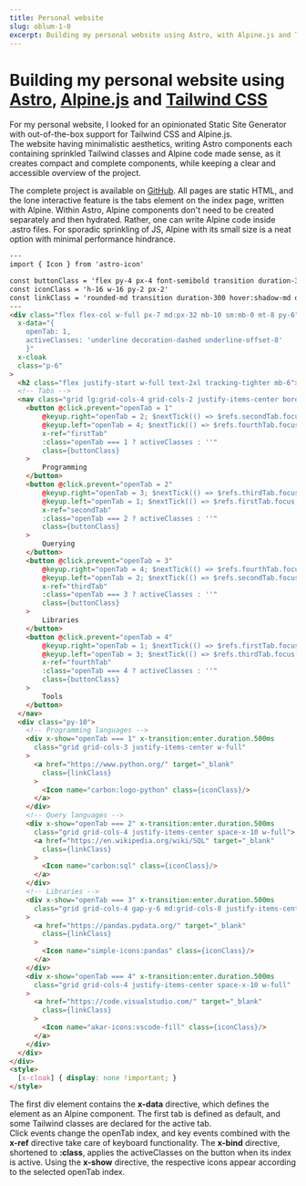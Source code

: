 ```yaml
---
title: Personal website
slug: oblum-1-0
excerpt: Building my personal website using Astro, with Alpine.js and Tailwind CSS integrations.
---
```

# Building my personal website using [Astro](https://docs.astro.build/en/core-concepts/astro-components/), [Alpine.js](https://alpinejs.dev/start-here) and [Tailwind CSS](https://tailwindcss.com/docs/installation)

For my personal website, I looked for an opinionated Static Site Generator with out-of-the-box support for Tailwind CSS and Alpine.js.  
The website having minimalistic aesthetics, writing Astro components each containing sprinkled Tailwind classes and Alpine code made sense, as it creates compact and complete components, while keeping a clear and accessible overview of the project.

The complete project is available on [GitHub](https://github.com/ofirblum/personal-website).
All pages are static HTML, and the lone interactive feature is the tabs element on the index page, written with Alpine. Within Astro, Alpine components don't need to be created separately and then hydrated. Rather, one can write Alpine code inside .astro files. For sporadic sprinkling of JS, Alpine with its small size is a neat option with minimal performance hindrance.

```html
---
import { Icon } from 'astro-icon'

const buttonClass = 'flex py-4 px-4 font-semibold transition duration-300 hover:text-cyan-500 dark:hover:text-cyan-200 focus:outline-none focus:ring-2 dark:focus:ring-cyan-200 focus:ring-cyan-500 focus:ring-dotted rounded-md theme-btn focus:bg-slate-200 dark:focus:bg-slate-800'
const iconClass = 'h-16 w-16 py-2 px-2'
const linkClass = 'rounded-md transition duration-300 hover:shadow-md dark:hover:shadow-cyan-200 hover:shadow-cyan-500'
---
<div class="flex flex-col w-full px-7 md:px-32 mb-10 sm:mb-0 mt-8 py-6"
  x-data="{ 
    openTab: 1,
    activeClasses: 'underline decoration-dashed underline-offset-8'
    }"
  x-cloak
  class="p-6"
>
  <h2 class="flex justify-start w-full text-2xl tracking-tighter mb-6">Technologies I work with:</h2>
  <!-- Tabs -->
  <nav class="grid lg:grid-cols-4 grid-cols-2 justify-items-center border-solid border-2 border-cyan-500 dark:border-cyan-200">
    <button @click.prevent="openTab = 1"
        @keyup.right="openTab = 2; $nextTick(() => $refs.secondTab.focus())"
        @keyup.left="openTab = 4; $nextTick(() => $refs.fourthTab.focus())"
        x-ref="firstTab"
        :class="openTab === 1 ? activeClasses : ''"
        class={buttonClass}
    >
        Programming
    </button>
    <button @click.prevent="openTab = 2"
        @keyup.right="openTab = 3; $nextTick(() => $refs.thirdTab.focus())"
        @keyup.left="openTab = 1; $nextTick(() => $refs.firstTab.focus())"
        x-ref="secondTab"
        :class="openTab === 2 ? activeClasses : ''"
        class={buttonClass}
    >
        Querying
    </button>
    <button @click.prevent="openTab = 3"
        @keyup.right="openTab = 4; $nextTick(() => $refs.fourthTab.focus())"
        @keyup.left="openTab = 2; $nextTick(() => $refs.secondTab.focus())"
        x-ref="thirdTab"
        :class="openTab === 3 ? activeClasses : ''"
        class={buttonClass}
    >
        Libraries
    </button>
    <button @click.prevent="openTab = 4"
        @keyup.right="openTab = 1; $nextTick(() => $refs.firstTab.focus())"
        @keyup.left="openTab = 3; $nextTick(() => $refs.thirdTab.focus())"
        x-ref="fourthTab"
        :class="openTab === 4 ? activeClasses : ''"
        class={buttonClass}
    >
        Tools
    </button>
  </nav>
  <div class="py-10">
    <!-- Programming languages -->
    <div x-show="openTab === 1" x-transition:enter.duration.500ms
      class="grid grid-cols-3 justify-items-center w-full"
    >
      <a href="https://www.python.org/" target="_blank"
        class={linkClass}
      >
        <Icon name="carbon:logo-python" class={iconClass}/>
      </a>
    </div>
    <!-- Query languages -->
    <div x-show="openTab === 2" x-transition:enter.duration.500ms
      class="grid grid-cols-4 justify-items-center space-x-10 w-full">
      <a href="https://en.wikipedia.org/wiki/SQL" target="_blank"
        class={linkClass}
      >
        <Icon name="carbon:sql" class={iconClass}/>
      </a>
    </div>
    <!-- Libraries -->
    <div x-show="openTab === 3" x-transition:enter.duration.500ms
      class="grid grid-cols-4 gap-y-6 md:grid-cols-8 justify-items-center w-full"
    >
      <a href="https://pandas.pydata.org/" target="_blank"
        class={linkClass}
      >
        <Icon name="simple-icons:pandas" class={iconClass}/>
      </a>
    </div>
    <div x-show="openTab === 4" x-transition:enter.duration.500ms
      class="grid grid-cols-4 justify-items-center space-x-10 w-full"
    >
      <a href="https://code.visualstudio.com/" target="_blank"
        class={linkClass}
      >
        <Icon name="akar-icons:vscode-fill" class={iconClass}/>
      </a>
    </div>
  </div>
</div>
<style>
  [x-cloak] { display: none !important; }
</style>
```

The first div element contains the **x-data** directive, which defines the element as an Alpine component. The first tab is defined as default, and some Tailwind classes are declared for the active tab.  
Click events change the openTab index, and key events combined with the **x-ref** directive take care of keyboard functionality. The **x-bind** directive, shortened to **:class**, applies the activeClasses on the button when its index is active.
Using the **x-show** directive, the respective icons appear according to the selected openTab index.